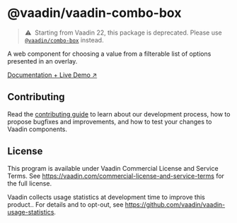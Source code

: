 # @vaadin/vaadin-combo-box

> ⚠️&nbsp; Starting from Vaadin 22, this package is deprecated.
> Please use [`@vaadin/combo-box`](https://www.npmjs.com/package/@vaadin/combo-box) instead.

A web component for choosing a value from a filterable list of options presented in an overlay.

[Documentation + Live Demo ↗](https://vaadin.com/docs/latest/components/combo-box)

## Contributing

Read the [contributing guide](https://vaadin.com/docs/latest/contributing/overview) to learn about our development process, how to propose bugfixes and improvements, and how to test your changes to Vaadin components.

## License

This program is available under Vaadin Commercial License and Service Terms.
See https://vaadin.com/commercial-license-and-service-terms for the full
license.

Vaadin collects usage statistics at development time to improve this product..
For details and to opt-out, see https://github.com/vaadin/vaadin-usage-statistics.

